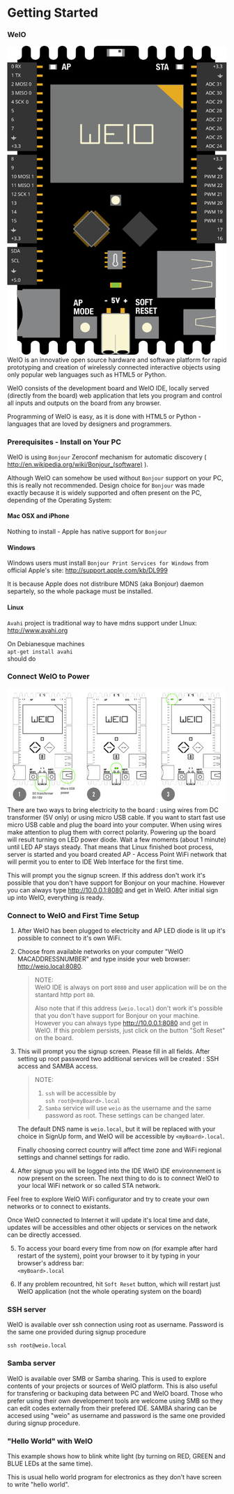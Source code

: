 Getting Started
===============

### WeIO
![WeIO](images/weio.svg)
WeIO is an innovative open source hardware and software platform for rapid prototyping and creation of wirelessly connected interactive objects using only popular web languages such as HTML5 or Python.

WeIO consists of the development board and WeIO IDE, locally served (directly from the board) web application that lets you program and control all inputs and outputs on the board from any browser.

Programming of WeIO is easy, as it is done with HTML5 or Python - languages that are loved by designers and programmers.

### Prerequisites - Install on Your PC
WeIO is using `Bonjour` Zeroconf mechanism for automatic discovery ( http://en.wikipedia.org/wiki/Bonjour_(software) ).

Although WeIO can somehow be used without `Bonjour` support on your PC, this is really not recommended. Design choice for `Bonjour` was made exactly because it is widely supported and often present on the PC, depending of the Operating System:

#### Mac OSX and iPhone
Nothing to install - Apple has native support for `Bonjour`

#### Windows
Windows users must install `Bonjour Print Services for Windows` from official Apple's site: http://support.apple.com/kb/DL999

It is because Apple does not distribure MDNS (aka Bonjour) daemon separtely, so the whole package must be installed.

#### Linux
`Avahi` project is traditional way to have mdns support under LInux: http://www.avahi.org 

On Debianesque machines   
`apt-get install avahi`  
should do


### Connect WeIO to Power
![WeIO Power](images/power.jpg)
There are two ways to bring electricity to the board : using wires from DC transformer (5V only) or using micro USB cable. If you want to start fast use micro USB cable and plug the board into your computer. When using wires make attention to plug them with correct polarity. Powering up the board will result turning on LED power diode. Wait a few moments (about 1 minute) until LED AP stays steady. That means that Linux finished boot process, server is started and you board created AP - Access Point WiFi network that will permit you to enter to IDE Web Interface for the first time.

 This will prompt you the signup screen. If this address don't work it's possible that you don't have support for Bonjour on your machine. However you can always type http://10.0.0.1:8080 and get in WeIO.
After initial sign up into WeIO, everything is ready. 

### Connect to WeIO and First Time Setup
1. After WeIO has been plugged to electricity and AP LED diode is lit up it's possible to connect to it's own WiFi.

2. Choose from available networks on your computer "WeIO MACADDRESSNUMBER" and type inside your web browser:  
http://weio.local:8080.

    >NOTE:  
    >WeIO IDE is always on port `8080` and user application will be on the stantard http port `80`.
    >
    >Also note that if this address (`weio.local`) don't work it's possible that you don't have support for Bonjour on your machine. However you can always type http://10.0.0.1:8080 and get in WeIO.
    >If this problem persists, just click on the button "Soft Reset" on the board.

3. This will prompt you the signup screen.
Please fill in all fields. After setting up root password two additional services will be created : SSH access and SAMBA access.

    > NOTE:  
    > 1. `ssh` will be accessible by  
    >`ssh root@<myBoard>.local`  
    > 2. `Samba` service will use `weio` as the username and the same password as root. These settings can be changed later.

    The default DNS name is `weio.local`, but it will be replaced with your choice in SignUp form, and WeIO will be accessible by `<myBoard>.local`.

    Finally choosing correct country will affect time zone and WiFi regional settings and channel settings for radio.

4. After signup you will be logged into the IDE
WeIO IDE environnement is now present on the screen. The next thing to do is to connect WeIO to your local WiFi network or so called STA network.

  Feel free to explore WeIO WiFi configurator and try to create your own networks or to connect to existants.

  Once WeIO connected to Internet it will update it's local time and date, updates will be accessibles and other objects or services on the network can be directly accessed.

5. To access your board every time from now on (for example after hard restart of the system), point your browser to it by typing in your browser's address bar:   
`<myBoard>.local`

6. If any problem recountred, hit `Soft Reset` button, which will restart just WeIO application (not the whole operating system on the board)


### SSH server
WeIO is available over ssh connection using root as username. Password is the same one provided during signup procedure
```shell
ssh root@weio.local
```
### Samba server
WeIO is available over SMB or Samba sharing. This is used to explore contents of your projects or sources of WeIO platform. This is also  useful for transfering or backuping data between PC and WeIO board. Those who prefer using their own developement tools are welcome using SMB so they can edit codes externally from their prefered IDE.
SAMBA sharing can be accesed using "weio" as username and password is the same one provided during signup procedure.

### "Hello World" with WeIO
This example shows how to blink white light (by turning on RED, GREEN and BLUE LEDs at the same time).

This is usual hello world program for electronics as they don't have screen to write "hello world".
